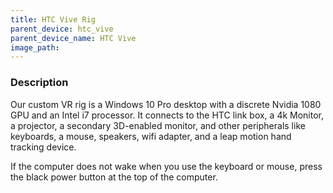 ```yaml
---
title: HTC Vive Rig
parent_device: htc_vive
parent_device_name: HTC Vive
image_path: 
---
```


### Description

Our custom VR rig is a Windows 10 Pro desktop with a discrete Nvidia 1080 GPU and an Intel i7 processor. It connects to the HTC link box, a 4k Monitor, a projector, a secondary 3D-enabled monitor, and other peripherals like keyboards, a mouse, speakers, wifi adapter, and a leap motion hand tracking device. 

If the computer does not wake when you use the keyboard or mouse,  press the black power button at the top of the computer. 



